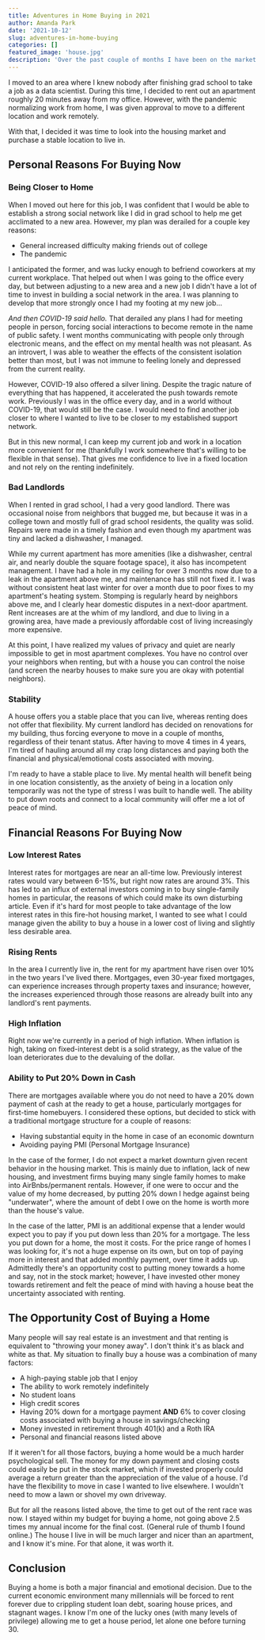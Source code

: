 ```yaml
---
title: Adventures in Home Buying in 2021
author: Amanda Park
date: '2021-10-12'
slug: adventures-in-home-buying
categories: []
featured_image: 'house.jpg'
description: 'Over the past couple of months I have been on the market for a new place to live. Here is an overview of my experience learning just how complicated buying a home is.'
---
```


I moved to an area where I knew nobody after finishing grad school to take a job as a data scientist. During this time, I decided to rent out an apartment roughly 20 minutes away from my office. However, with the pandemic normalizing work from home, I was given approval to move to a different location and work remotely. 

With that, I decided it was time to look into the housing market and purchase a stable location to live in. 

## Personal Reasons For Buying Now

### Being Closer to Home

When I moved out here for this job, I was confident that I would be able to establish a strong social network like I did in grad school to help me get acclimated to a new area. However, my plan was derailed for a couple key reasons:
* General increased difficulty making friends out of college
* The pandemic

I anticipated the former, and was lucky enough to befriend coworkers at my current workplace. That helped out when I was going to the office every day, but between adjusting to a new area and a new job I didn't have a lot of time to invest in building a social network in the area. I was planning to develop that more strongly once I had my footing at my new job...

*And then COVID-19 said hello.* That derailed any plans I had for meeting people in person, forcing social interactions to become remote in the name of public safety. I went months communicating with people only through electronic means, and the effect on my mental health was not pleasant. As an introvert, I was able to weather the effects of the consistent isolation better than most, but I was not immune to feeling lonely and depressed from the current reality. 

However, COVID-19 also offered a silver lining. Despite the tragic nature of everything that has happened, it accelerated the push towards remote work. Previously I was in the office every day, and in a world without COVID-19, that would still be the case. I would need to find another job closer to where I wanted to live to be closer to my established support network. 

But in this new normal, I can keep my current job and work in a location more convenient for me (thankfully I work somewhere that's willing to be flexible in that sense). That gives me confidence to live in a fixed location and not rely on the renting indefinitely. 

### Bad Landlords

When I rented in grad school, I had a very good landlord. There was occasional noise from neighbors that bugged me, but because it was in a college town and mostly full of grad school residents, the quality was solid. Repairs were made in a timely fashion and even though my apartment was tiny and lacked a dishwasher, I managed.

While my current apartment has more amenities (like a dishwasher, central air, and nearly double the square footage space), it also has incompetent management. I have had a hole in my ceiling for over 3 months now due to a leak in the apartment above me, and maintenance has still not fixed it. I was without consistent heat last winter for over a month due to poor fixes to my apartment's heating system. Stomping is regularly heard by neighbors above me, and I clearly hear domestic disputes in a next-door apartment. Rent increases are at the whim of my landlord, and due to living in a growing area, have made a previously affordable cost of living increasingly more expensive. 

At this point, I have realized my values of privacy and quiet are nearly impossible to get in most apartment complexes. You have no control over your neighbors when renting, but with a house you can control the noise (and screen the nearby houses to make sure you are okay with potential neighbors). 

### Stability

A house offers you a stable place that you can live, whereas renting does not offer that flexibility. My current landlord has decided on renovations for my building, thus forcing everyone to move in a couple of months, regardless of their tenant status. After having to move 4 times in 4 years, I'm tired of hauling around all my crap long distances and paying both the financial and physical/emotional costs associated with moving. 

I'm ready to have a stable place to live. My mental health will benefit being in one location consistently, as the anxiety of being in a location only temporarily was not the type of stress I was built to handle well. The ability to put down roots and connect to a local community will offer me a lot of peace of mind. 

## Financial Reasons For Buying Now

### Low Interest Rates

Interest rates for mortgages are near an all-time low. Previously interest rates would vary between 6-15%, but right now rates are around 3%. This has led to an influx of external investors coming in to buy single-family homes in particular, the reasons of which could make its own disturbing article. Even if it's hard for most people to take advantage of the low interest rates in this fire-hot housing market, I wanted to see what I could manage given the ability to buy a house in a lower cost of living and slightly less desirable area.

### Rising Rents

In the area I currently live in, the rent for my apartment have risen over 10% in the two years I've lived there. Mortgages, even 30-year fixed mortgages, can experience increases through property taxes and insurance; however, the increases experienced through those reasons are already built into any landlord's rent payments. 

### High Inflation

Right now we're currently in a period of high inflation. When inflation is high, taking on fixed-interest debt is a solid strategy, as the value of the loan deteriorates due to the devaluing of the dollar. 

### Ability to Put 20% Down in Cash

There are mortgages available where you do not need to have a 20% down payment of cash at the ready to get a house, particularly mortgages for first-time homebuyers. I considered these options, but decided to stick with a traditional mortgage structure for a couple of reasons:

* Having substantial equity in the home in case of an economic downturn
* Avoiding paying PMI (Personal Mortgage Insurance)

In the case of the former, I do not expect a market downturn given recent behavior in the housing market. This is mainly due to inflation, lack of new housing, and investment firms buying many single family homes to make into AirBnbs/permanent rentals. However, if one were to occur and the value of my home decreased, by putting 20% down I hedge against being "underwater", where the amount of debt I owe on the home is worth more than the house's value. 

In the case of the latter, PMI is an additional expense that a lender would expect you to pay if you put down less than 20% for a mortgage. The less you put down for a home, the most it costs. For the price range of homes I was looking for, it's not a huge expense on its own, but on top of paying more in interest and that added monthly payment, over time it adds up. Admittedly there's an opportunity cost to putting money towards a home and say, not in the stock market; however, I have invested other money towards retirement and felt the peace of mind with having a house beat the uncertainty associated with renting.

## The Opportunity Cost of Buying a Home

Many people will say real estate is an investment and that renting is equivalent to "throwing your money away". I don't think it's as black and white as that. My situation to finally buy a house was a combination of many factors:

* A high-paying stable job that I enjoy
* The ability to work remotely indefinitely
* No student loans
* High credit scores
* Having 20% down for a mortgage payment **AND** 6% to cover closing costs associated with buying a house in savings/checking
* Money invested in retirement through 401(k) and a Roth IRA
* Personal and financial reasons listed above

If it weren't for all those factors, buying a home would be a much harder psychological sell. The money for my down payment and closing costs could easily be put in the stock market, which if invested properly could average a return greater than the appreciation of the value of a house. I'd have the flexibility to move in case I wanted to live elsewhere. I wouldn't need to mow a lawn or shovel my own driveway.

But for all the reasons listed above, the time to get out of the rent race was now. I stayed within my budget for buying a home, not going above 2.5 times my annual income for the final cost. (General rule of thumb I found online.) The house I live in will be much larger and nicer than an apartment, and I know it's mine. For that alone, it was worth it.

## Conclusion

Buying a home is both a major financial and emotional decision. Due to the current economic environment many millennials will be forced to rent forever due to crippling student loan debt, soaring house prices, and stagnant wages. I know I'm one of the lucky ones (with many levels of privilege) allowing me to get a house period, let alone one before turning 30. 